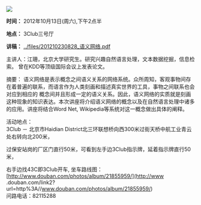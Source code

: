 **![](http://newtest.cnw.cn/resources/2009_04/2009_04_18/200904182781242629008187.jpg)**

**时间：** 2012年10月13日(周六),下午2点半

**地点：** 3Club三号厅

**讲稿：** [../files/201210230828_语义网络.pdf](http://www.swarma.org/swarma/download.php?id=507)

主讲人：江珊，北京大学研究生。研究兴趣自然语言处理，文本数据挖掘，信息检索。 曾在KDD等顶级国际会议上发表论文。  
  
摘要： 语义网络是表示概念之间语义关系的网络系统。众所周知，客观事物间存在着普遍的联系，而语言作为人类刻画和描述真实世界的工具，事物之间联系也会对应到相应的
概念间并且形成一定的语义关系。因此，语义网络的实质就是刻画这种现象的知识表达。本次讲座将介绍语义网络的概念以及在自然语言处理中诸多的应用。讲座将结合Word
Net, Wikipedia等系统对这一概念做出具体的阐释。  
  
活动地点：  
3Club － 北京市Haidian District北三环联想桥向西300米过街天桥中航工业青云处右转向北200米，

过保安站岗的厂区门直行50米，可看到左手边3Club指示牌，延着指示牌直行50米，

右手边找43C即3Club开车, 坐车路线图：[http://www.douban.com/photos/album/21855959/](http://www
.douban.com/link2?url=http%3A//www.douban.com/photos/album/21855959/)  
问路电话：82115288

  
  

